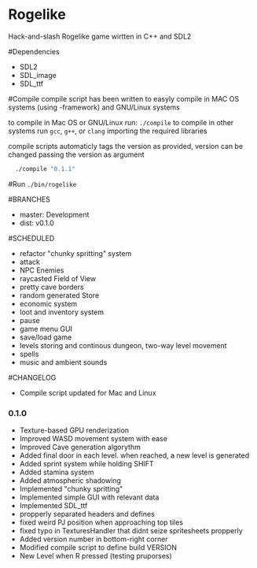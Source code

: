 # Rogelike
Hack-and-slash Rogelike game wirtten in C++ and SDL2

#Dependencies
 - SDL2
 - SDL_image
 - SDL_ttf

#Compile
compile script has been written to easyly compile in MAC OS systems (using -framework) and GNU/Linux systems

to compile in Mac OS or GNU/Linux run: `./compile`
to compile in other systems run `gcc`, `g++`, or `clang` importing the required libraries

compile scripts automaticly tags the version as provided, version can be changed passing the version as argument

```bash
  ./compile "0.1.1"
```

#Run
`./bin/rogelike`


#BRANCHES
  - master: Development
  - dist: v0.1.0

#SCHEDULED
  - refactor "chunky spritting" system
  - attack
  - NPC Enemies
  - raycasted Field of View
  - pretty cave borders
  - random generated Store
  - economic system
  - loot and inventory system
  - pause
  - game menu GUI
  - save/load game
  - levels storing and continous dungeon, two-way level movement
  - spells
  - music and ambient sounds


#CHANGELOG
  - Compile script updated for Mac and Linux

### 0.1.0
  - Texture-based GPU renderization
  - Improved WASD movement system with ease
  - Improved Cave generation algorythm
  - Added final door in each level. when reached, a new level is generated
  - Added sprint system while holding SHIFT
  - Added stamina system
  - Added atmospheric shadowing
  - Implemented "chunky spritting"
  - Implemented simple GUI with relevant data
  - Implemented SDL_ttf
  - propperly separated headers and defines
  - fixed weird PJ position when approaching top tiles
  - fixed typo in TexturesHandler that didnt seize spritesheets propperly
  - Added version number in bottom-right corner
  - Modified compile script to define build VERSION
  - New Level when R pressed (testing pruporses)

